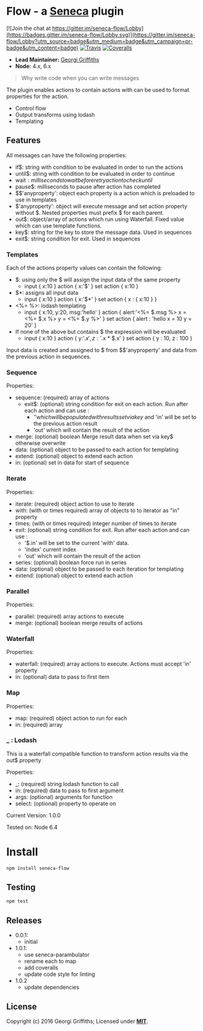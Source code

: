 # Flow - a [Seneca](http://senecajs.org) plugin

[![Join the chat at https://gitter.im/seneca-flow/Lobby](https://badges.gitter.im/seneca-flow/Lobby.svg)](https://gitter.im/seneca-flow/Lobby?utm_source=badge&utm_medium=badge&utm_campaign=pr-badge&utm_content=badge)
[![Travis][BadgeTravis]][Travis]
[![Coveralls][BadgeCoveralls]][Coveralls]

- __Lead Maintainer:__ [Georgi Griffiths][Lead]
- __Node:__ 4.x, 6.x

> Why write code when you can write messages

The plugin enables actions to contain actions with can be used to format properties for the action.   

* Control flow
* Output transforms using lodash
* Templating


## Features



All messages can have the following properties:

* if$: string with condition to be evaluated in order to run the actions
* until$: string with condition to be evaluated in order to continue
* wait$: milliseconds to wait before retry action to check until$
* pause$: milliseconds to pause after action has completed
* $$'anyproperty': object each property is a action which is preloaded to use in templates
* $'anyproperty': object will execute message and set action property without $.  Nested properties must prefix $ for each parent.
* out$: object/array of actions which run using Waterfall. Fixed value which can use template functions.
* key$: string for the key to store the message data. Used in sequences
* exit$: string condition for exit. Used in sequences

### Templates

Each of the actions property values can contain the following:

* $: using only the $ will assign the input data of the same property
  * input { x:10 } action { x:'$' } set action { x:10 }
* $\*: assigns all input data
  * input { x:10 } action { x:'$\*' } set action { x : { x:10 } }
* <%=  %>: lodash templating
  * input { x:10, y:20, msg:'hello' } action { alert:'<%= $.msg %> x = <%= $.x %> y = <%= $.y %>' } set action { alert : 'hello x = 10 y = 20' }
* If none of the above but contains $ the expression will be evaluated
  * input { x:10 } action { y:'$.x', z:'$.x * $.x' } set action { y : 10, z : 100 }

Input data is created and assigned to $ from $$'anyproperty' and data from the previous action in sequences.

### Sequence

Properties:
* sequence: (required) array of actions
  * exit$: (optional) string condition for exit on each action. Run after each action and can use :
    * '$' which will be populated with results set via key$ and 'in' will be set to the previous action result
    * 'out' which will contain the result of the action
* merge: (optional) boolean Merge result data when set via key$ otherwise overwrite
* data: (optional) object to be passed to each action for templating
* extend: (optional) object to extend each action
* in: (optional) set in data for start of sequence



### Iterate

Properties:
* iterate: (required) object action to use to iterate
* with: (with or times required) array of objects to to iterator as "in" property
* times: (with or times required) integer number of times to iterate
* exit: (optional) string condition for exit. Run after each action and can use :
  * '$.in' will be set to the current 'with' data.
  * 'index' current index
  * 'out' which will contain the result of the action
* series: (optional) boolean force run in series
* data: (optional) object to be passed to each iteration for templating
* extend: (optional) object to extend each action

### Parallel

Properties:
* parallel: (required) array actions to execute
* merge: (optional) boolean merge results of actions


### Waterfall

Properties:
* waterfall: (required) array actions to execute. Actions must accept 'in' property
* in: (optional) data to pass to first item


### Map

Properties:
* map: (required) object action to run for each
* in: (required) array


### _ : Lodash

This is a waterfall compatible function to transform action results via the out$ property

Properties:
* \_: (required) string lodash function to call
* in: (required) data to pass to first argument
* args: (optional) arguments for function
* select: (optional) property to operate on




Current Version: 1.0.0

Tested on: Node 6.4


# Install

```sh
npm install seneca-flow
```

## Testing

```sh
npm test
```


## Releases

  * 0.0.1:
    * initial
  * 1.0.1:
    * use seneca-parambulator
    * rename each to map
    * add coveralls
    * update code style for linting
  * 1.0.2
    * update dependencies



## License
   Copyright (c) 2016 Georgi Griffiths;
   Licensed under __[MIT][Lic]__.

[Lead]: https://github.com/georgigriffiths

[Lic]: ./LICENSE
[Travis]: https://travis-ci.org/georgigriffiths/seneca-flow?branch=master
[BadgeTravis]: https://travis-ci.org/georgigriffiths/seneca-flow.svg?branch=master
[Coveralls]: https://coveralls.io/github/georgigriffiths/seneca-flow?branch=master
[BadgeCoveralls]: https://coveralls.io/repos/georgigriffiths/seneca-flow/badge.svg?branch=master&service=github
